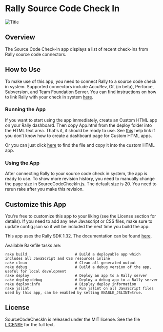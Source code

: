 Rally Source Code Check In
============

![Title](https://raw.github.com/RallyApps/SourceCodeCheckIn/master/screenshots/title-screenshot.png)

## Overview

The Source Code Check-In app displays a list of recent check-ins from Rally source code connectors.

## How to Use

To make use of this app, you need to connect Rally to a source code check in system. Supported connectors include AccuRev, Git (in beta), Perforce, Subversion, and Team Foundation Server. You can find instructions on how to link Rally with your check in system [here](http://www.rallydev.com/help/source-code-integrations).

### Running the App

If you want to start using the app immediately, create an Custom HTML app on your Rally dashboard. Then copy App.html from the deploy folder into the HTML text area. That's it, it should be ready to use. See [this](http://www.rallydev.com/help/use_apps#create) help link if you don't know how to create a dashboard page for Custom HTML apps.

Or you can just click [here](https://raw.github.com/RallyApps/SourceCodeCheckIn/master/deploy/App.html) to find the file and copy it into the custom HTML app.

### Using the App

After connecting Rally to your source code check in system, the app is ready to use. To show more revision history, you need to manually change the page size in SourceCodeCheckIn.js. The default size is 20. You need to rerun rake after you make this revision. 

## Customize this App

You're free to customize this app to your liking (see the License section for details). If you need to add any new Javascript or CSS files, make sure to update config.json so it will be included the next time you build the app.

This app uses the Rally SDK 1.32. The documentation can be found [here](http://developer.rallydev.com/help/app-sdk). 

Available Rakefile tasks are:

    rake build                      # Build a deployable app which includes all JavaScript and CSS resources inline
    rake clean                      # Clean all generated output
    rake debug                      # Build a debug version of the app, useful for local development
    rake deploy                     # Deploy an app to a Rally server
    rake deploy:debug               # Deploy a debug app to a Rally server
    rake deploy:info                # Display deploy information
    rake jslint                     # Run jslint on all JavaScript files used by this app, can be enabled by setting ENABLE_JSLINT=true.

## License

SourceCodeCheckIn is released under the MIT license.  See the file [LICENSE](https://raw.github.com/RallyApps/SourceCodeCheckIn/master/LICENSE) for the full text.